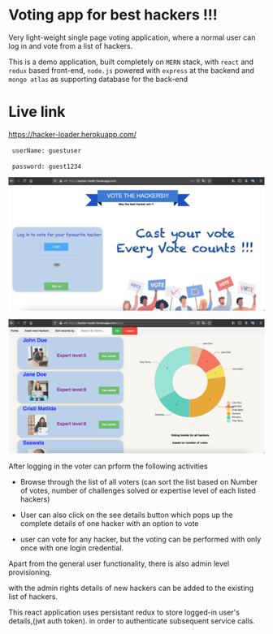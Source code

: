 # Voting app for best hackers !!!

Very light-weight single page voting application, where a normal user can log in and vote from a list of hackers.

This is a demo application, built completely on `MERN` stack, with `react` and `redux` based front-end, `node.js` powered with `express` at the backend and `mongo atlas` as supporting database for the back-end

# Live link

https://hacker-loader.herokuapp.com/

` userName: guestuser`

` password: guest1234`

![voting-home](https://github.com/saschak07/image-store/blob/main/Screenshot%202021-05-16%20at%2010.51.45%20AM.png)

![voting-list](https://github.com/saschak07/image-store/blob/main/Screenshot%202021-05-16%20at%2010.53.10%20AM.png)

After logging in the voter can prform the following activities 

* Browse through the list of all voters (can sort the list based on Number
of votes, number of challenges solved or expertise level of each listed hackers)

* User can also click on the see details button which pops up the complete details of 
one hacker with an option to vote

* user can vote for any hacker, but the voting can be performed with only once with one login credential.

Apart from the general user functionality, there is also admin level provisioning.

with the admin rights details of new hackers can be added to the existing list of hackers.



This react application uses persistant redux to store logged-in user's details,(jwt auth token). in order to authenticate subsequent service calls.


